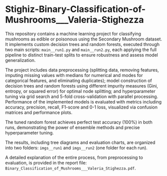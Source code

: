 # Stighiz-Binary-Classification-of-Mushrooms___Valeria-Stighezza

This repository contains a machine learning project for classifying mushrooms as edible or poisonous using the Secondary Mushroom dataset. It implements custom decision trees and random forests, executed through two main scripts: `main__run1.py` and `main__run2.py`, each applying the full pipeline to distinct train-test splits to ensure robustness and assess model generalization.

The project includes data preprocessing (splitting data, removing features, imputing missing values with medians for numerical and modes for categorical features, and eliminating duplicates); model construction of decision trees and random forests using different impurity measures (Gini, entropy, or squared error) for optimal node splitting; and hyperparameter tuning via grid search and 5-fold cross-validation with parallel processing.
Performance of the implemented models is evaluated with metrics including accuracy, precision, recall, F1-score and 0-1 loss, visualized via confusion matrices and performance plots. 

The tuned random forest achieves perfect test accuracy (100%) in both runs, demonstrating the power of ensemble methods and precise hyperparameter tuning. 

The results, including tree diagrams and evaluation charts, are organized into two folders: `imgs__run1` and `imgs__run2` (one folder for each run).

A detailed explanation of the entire process, from preprocessing to evaluation, is provided in the report file: `Binary_Classification_of_Mushrooms___Valeria_Stighezza.pdf`.
